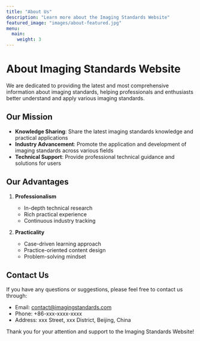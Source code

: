 ```yaml
---
title: "About Us"
description: "Learn more about the Imaging Standards Website"
featured_image: "images/about-featured.jpg"
menu:
  main:
    weight: 3
---
```


# About Imaging Standards Website

We are dedicated to providing the latest and most comprehensive information about imaging standards, helping professionals and enthusiasts better understand and apply various imaging standards.

## Our Mission

- **Knowledge Sharing**: Share the latest imaging standards knowledge and practical applications
- **Industry Advancement**: Promote the application and development of imaging standards across various fields
- **Technical Support**: Provide professional technical guidance and solutions for users

## Our Advantages

1. **Professionalism**
   - In-depth technical research
   - Rich practical experience
   - Continuous industry tracking

2. **Practicality**
   - Case-driven learning approach
   - Practice-oriented content design
   - Problem-solving mindset

## Contact Us

If you have any questions or suggestions, please feel free to contact us through:

- Email: contact@imagingstandards.com
- Phone: +86-xxx-xxxx-xxxx
- Address: xxx Street, xxx District, Beijing, China

Thank you for your attention and support to the Imaging Standards Website!

